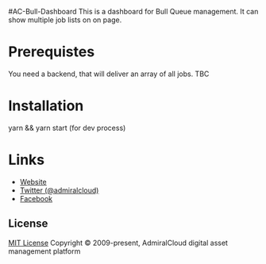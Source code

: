 #AC-Bull-Dashboard
This is a dashboard for Bull Queue management. It can show multiple job lists on on page.

# Prerequistes
You need a backend, that will deliver an array of all jobs. 
TBC

# Installation
yarn && yarn start (for dev process)


# Links
- [Website](https://www.admiralcloud.com/)
- [Twitter (@admiralcloud)](https://twitter.com/admiralcloud)
- [Facebook](https://www.facebook.com/MediaAssetManagement/)

## License

[MIT License](https://opensource.org/licenses/MIT) Copyright © 2009-present, AdmiralCloud digital asset management platform